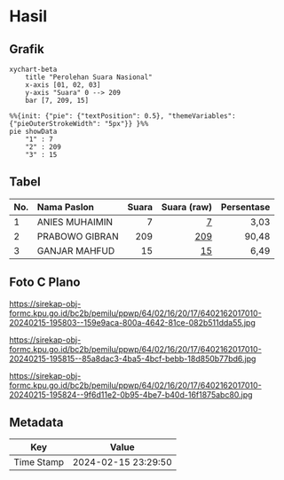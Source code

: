 # Hasil

## Grafik

```mermaid
xychart-beta
    title "Perolehan Suara Nasional"
    x-axis [01, 02, 03]
    y-axis "Suara" 0 --> 209
    bar [7, 209, 15]
```

```mermaid
%%{init: {"pie": {"textPosition": 0.5}, "themeVariables": {"pieOuterStrokeWidth": "5px"}} }%%
pie showData
    "1" : 7
    "2" : 209
    "3" : 15
```

## Tabel

| No. | Nama Paslon    | Suara | Suara (raw) | Persentase |
|:--- |:-------------- | -----:| -----------:| ----------:|
| 1   | ANIES MUHAIMIN | 7     | [7][p-1]    | 3,03       |
| 2   | PRABOWO GIBRAN | 209   | [209][p-2]  | 90,48      |
| 3   | GANJAR MAHFUD  | 15    | [15][p-3]   | 6,49       |


[p-1]: https://github.com/gigit-pemilu/pemilu-2024/blob/main/pilpres/hitung-suara/sub/64-kalimantan-timur/sub/02-kutai-kartanegara/sub/16-tenggarong-seberang/sub/2017-karang-tunggal/sub/010-tps/sub/paslon-1.txt
[p-2]: https://github.com/gigit-pemilu/pemilu-2024/blob/main/pilpres/hitung-suara/sub/64-kalimantan-timur/sub/02-kutai-kartanegara/sub/16-tenggarong-seberang/sub/2017-karang-tunggal/sub/010-tps/sub/paslon-2.txt
[p-3]: https://github.com/gigit-pemilu/pemilu-2024/blob/main/pilpres/hitung-suara/sub/64-kalimantan-timur/sub/02-kutai-kartanegara/sub/16-tenggarong-seberang/sub/2017-karang-tunggal/sub/010-tps/sub/paslon-3.txt

## Foto C Plano

https://sirekap-obj-formc.kpu.go.id/bc2b/pemilu/ppwp/64/02/16/20/17/6402162017010-20240215-195803--159e9aca-800a-4642-81ce-082b511dda55.jpg

https://sirekap-obj-formc.kpu.go.id/bc2b/pemilu/ppwp/64/02/16/20/17/6402162017010-20240215-195815--85a8dac3-4ba5-4bcf-bebb-18d850b77bd6.jpg

https://sirekap-obj-formc.kpu.go.id/bc2b/pemilu/ppwp/64/02/16/20/17/6402162017010-20240215-195824--9f6d11e2-0b95-4be7-b40d-16f1875abc80.jpg


## Metadata

| Key        | Value               |
| ---------- | ------------------- |
| Time Stamp | 2024-02-15 23:29:50 |



